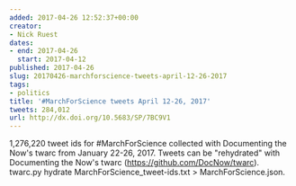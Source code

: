 ```yaml
---
added: 2017-04-26 12:52:37+00:00
creator:
- Nick Ruest
dates:
- end: 2017-04-26
  start: 2017-04-12
published: 2017-04-26
slug: 20170426-marchforscience-tweets-april-12-26-2017
tags:
- politics
title: '#MarchForScience tweets April 12-26, 2017'
tweets: 284,012
url: http://dx.doi.org/10.5683/SP/7BC9V1
---
```


1,276,220 tweet ids for #MarchForScience collected with Documenting the Now's twarc from January 22-26, 2017. Tweets can be "rehydrated" with Documenting the Now's twarc (https://github.com/DocNow/twarc). twarc.py hydrate MarchForScience_tweet-ids.txt > MarchForScience.json.

